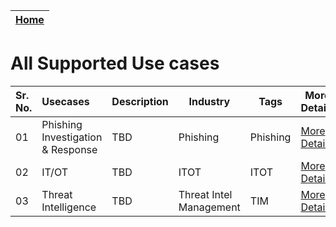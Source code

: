 
| [Home](../README.md) |
|----------------------|

# All Supported Use cases



| Sr. No. | Usecases                                           | Description | Industry | Tags | More Details | 
|:----|:-------------------------------------------------------|--|--|--|--|
|01| Phishing Investigation & Response                         |  TBD | Phishing | Phishing | [More Details](./phishing-email-usecase.md) | 
|02| IT/OT                         |  TBD | ITOT | ITOT | [More Details](./itot-usecase.md) | 
|03| Threat Intelligence           |  TBD | Threat Intel Management | TIM | [More Details](./threat-intelligence-usecases.md) |
